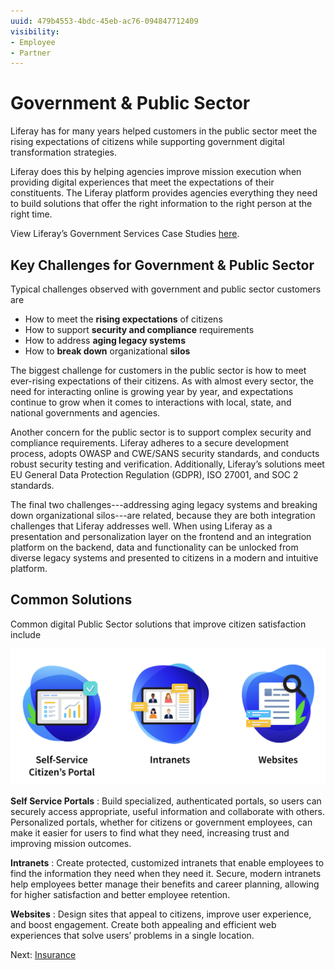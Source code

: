 ```yaml
---
uuid: 479b4553-4bdc-45eb-ac76-094847712409
visibility: 
- Employee
- Partner
---
```


# Government & Public Sector

Liferay has for many years helped customers in the public sector meet the rising expectations of citizens while supporting government digital transformation strategies.

Liferay does this by helping agencies improve mission execution when providing digital experiences that meet the expectations of their constituents. The Liferay platform provides agencies everything they need to build solutions that offer the right information to the right person at the right time.

View Liferay’s Government Services Case Studies [here](https://www.liferay.com/resources/case-studies?industries=government).

## Key Challenges for Government & Public Sector

Typical challenges observed with government and public sector customers are

* How to meet the **rising expectations** of citizens
* How to support **security and compliance** requirements
* How to address **aging legacy systems**
* How to **break down** organizational **silos**

The biggest challenge for customers in the public sector is how to meet ever-rising expectations of their citizens. As with almost every sector, the need for interacting online is growing year by year, and expectations continue to grow when it comes to interactions with local, state, and national governments and agencies.

Another concern for the public sector is to support complex security and compliance requirements. Liferay adheres to a secure development process, adopts OWASP and CWE/SANS security standards, and conducts robust security testing and verification. Additionally, Liferay’s solutions meet EU General Data Protection Regulation (GDPR), ISO 27001, and SOC 2 standards.

The final two challenges---addressing aging legacy systems and breaking down organizational silos---are related, because they are both integration challenges that Liferay addresses well.  When using Liferay as a presentation and personalization layer on the frontend and an integration platform on the backend, data and functionality can be unlocked from diverse legacy systems and presented to citizens in a modern and intuitive platform.

## Common Solutions

Common digital Public Sector solutions that improve citizen satisfaction include

![Common solutions for government and public-sector include self-Service citizen portals, websites, and digital workplaces.](./government-and-public-sector/images/01.png)

**Self Service Portals** : Build specialized, authenticated portals, so users can securely access appropriate, useful information and collaborate with others. Personalized portals, whether for citizens or government employees, can make it easier for users to find what they need, increasing trust and improving mission outcomes.

**Intranets** : Create protected, customized intranets that enable employees to find the information they need when they need it. Secure, modern intranets help employees better manage their benefits and career planning, allowing for higher satisfaction and better employee retention.

**Websites** : Design sites that appeal to citizens, improve user experience, and boost engagement. Create both appealing and efficient web experiences that solve users’ problems in a single location.

Next: [Insurance](./insurance.md)
